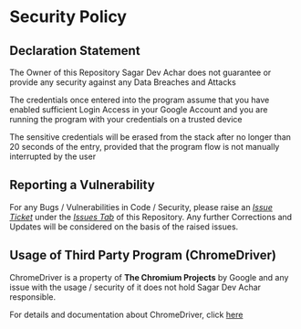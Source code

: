 # Security Policy

## Declaration Statement

The Owner of this Repository Sagar Dev Achar does not guarantee or provide any security against any Data Breaches and Attacks

The credentials once entered into the program assume that you have enabled sufficient Login Access in your Google Account and you are running the program with your credentials on a trusted device

The sensitive credentials will be erased from the stack after no longer than 20 seconds of the entry, provided that the program flow is not manually interrupted by the user

## Reporting a Vulnerability

For any Bugs / Vulnerabilities in Code / Security, please raise an *[Issue Ticket](https://github.com/SagarDevAchar/PESU-Auto-Downloads/issues/new)* under the *[Issues Tab](https://github.com/SagarDevAchar/PESU-Auto-Downloads/issues)* of this Repository. Any further Corrections and Updates will be considered on the basis of the raised issues.

## Usage of Third Party Program (ChromeDriver)

ChromeDriver is a property of **The Chromium Projects** by Google and any issue with the usage / security of it does not hold Sagar Dev Achar responsible.

For details and documentation about ChromeDriver, click [here](https://chromedriver.chromium.org)
